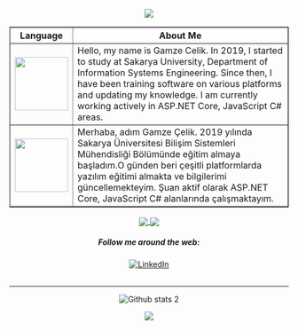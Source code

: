 <p align="center">
    <img src="https://readme-typing-svg.herokuapp.com/?lines=Hello+Homo+sapiens;I+am+Gamze+Çelik;Self+taught+developer&font=Fira%20Code&center=true&width=440&height=45&color=293462&vCenter=true&size=30">
</p>

<table border="1" width="70%" cellpadding="10" cellspacing="10">
    <thead>
      <tr>
        <th>Language</th>
        <th>About Me</th>
      </tr>
    </thead>
    <tbody>
        <tr>
            <td><img src="https://bewerbung.co/wp-content/uploads/2018/07/bewerbung-englisch.jpg" width='96'></td>
            <td>Hello, my name is Gamze Celik. In 2019, I started to study at Sakarya University, Department of Information Systems Engineering. Since then, I have                   been training software on various platforms and updating my knowledge. I am currently working actively in ASP.NET Core, JavaScript C# areas.
            </td>
         </tr>
        <tr>
          <td><img src="https://upload.wikimedia.org/wikipedia/commons/thumb/b/b4/Flag_of_Turkey.svg/1200px-Flag_of_Turkey.svg.png" width='96'></td>
          <td>Merhaba, adım Gamze Çelik. 2019 yılında Sakarya Üniversitesi Bilişim Sistemleri Mühendisliği Bölümünde eğitim almaya başladım.O günden beri çeşitli                platformlarda yazılım eğitimi almakta ve bilgilerimi güncellemekteyim. Şuan aktif olarak ASP.NET Core, JavaScript C# alanlarında çalışmaktayım.</td>
          </tr>
         <tr>
    </tbody>
</table>
<!--Statistics-->

<div align="center">
    <div>
        <a href="https://github.com/Gamze-Celik/github-profile-views-counter">
            <img align="center" src="https://komarev.com/ghpvc/?username=Gamze-Celik&color=blue">
        </a>
        <a href="https://github.com/Gamze-Celik?tab=followers">
            <img align="center"  src="https://img.shields.io/github/followers/Gamze-Celik?style=flat-square&color=red">
        </a>
    </div>
    <div>
        <h5><a>Follow me around the web:</a></h5>
    </div>
     <div>
        <a href="https://www.linkedin.com/in/gamze-%C3%A7elik-5675851a9/" target="_blank">
            <img align="center" src="https://img.shields.io/badge/LinkedIn-%230077B5.svg?&style=flat-square&logo=linkedin&logoColor=white" alt="LinkedIn">
        </a>
</div>
</br>
<hr />

![Github stats 2](https://github-readme-stats.vercel.app/api?username=Gamze-Celik&show_icons=true&theme=radical)
         
 <div>
        <a href="https://github.com/Gamze-Celik">
            <img align="center" src="https://github-readme-stats.vercel.app/api/top-langs/?username=Gamze-Celik&bg_color=0d1117&text_color=bdc3c7&title_color=f1c40f&hide_border=true&layout=compact&langs_count=10" />
        </a>
    </div>
